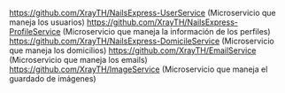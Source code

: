 https://github.com/XrayTH/NailsExpress-UserService (Microservicio que maneja los usuarios)
https://github.com/XrayTH/NailsExpress-ProfileService (Microservicio que maneja la información de los perfiles)
https://github.com/XrayTH/NailsExpress-DomicileService (Microservicio que maneja los domicilios)
https://github.com/XrayTH/EmailService (Microservicio que maneja los emails)
https://github.com/XrayTH/ImageService (Microservicio que maneja el guardado de imágenes)